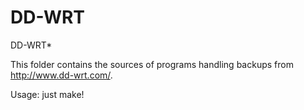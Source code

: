# DD-WRT

DD-WRT*

This folder contains the sources of programs handling backups from http://www.dd-wrt.com/.

Usage: just make!
